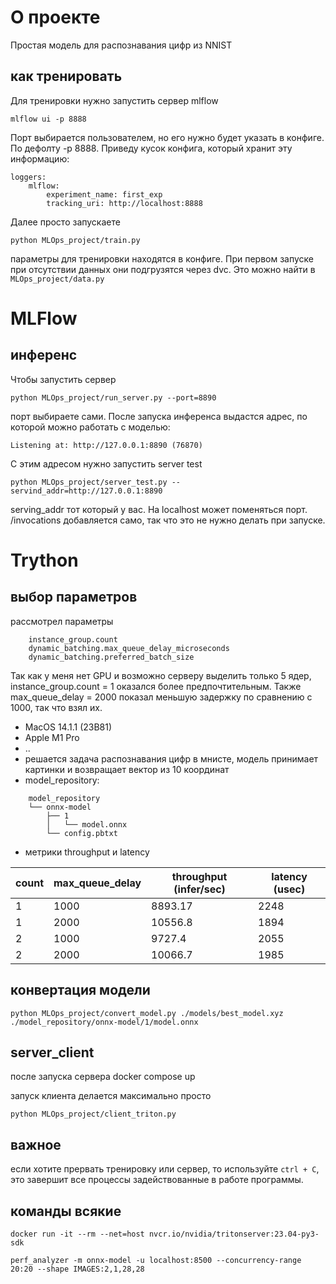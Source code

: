# О проекте

Простая модель для распознавания цифр из NNIST

## как тренировать
Для тренировки нужно запустить сервер mlflow

    mlflow ui -p 8888

Порт выбирается пользователем, но его нужно будет указать в конфиге. По дефолту -p 8888. Приведу кусок конфига, который хранит эту информацию:

    loggers:
        mlflow:
            experiment_name: first_exp
            tracking_uri: http://localhost:8888

Далее просто запускаете

    python MLOps_project/train.py

параметры для тренировки находятся в конфиге. При первом запуске при отсутствии данных они подгрузятся через dvc. Это можно найти в `MLOps_project/data.py`

# MLFlow
## инференс

Чтобы запустить сервер

    python MLOps_project/run_server.py --port=8890

порт выбираете сами. После запуска инференса выдастся адрес, по которой можно работать с моделью:

    Listening at: http://127.0.0.1:8890 (76870)

С этим адресом нужно запустить server test

    python MLOps_project/server_test.py --servind_addr=http://127.0.0.1:8890

serving_addr тот который у вас. На localhost может поменяться порт. /invocations добавляется само, так что это не нужно делать при запуске.


# Trython

## выбор параметров

рассмотрел параметры
```
    instance_group.count
    dynamic_batching.max_queue_delay_microseconds
    dynamic_batching.preferred_batch_size
```

Так как у меня нет GPU и возможно серверу выделить только 5 ядер, instance_group.count = 1 оказался более предпочтительным. Также max_queue_delay = 2000 показал меньшую задержку по сравнению с 1000, так что взял их.


- MacOS 14.1.1 (23B81)
- Apple M1 Pro
- ..
- решается задача распознавания цифр в мнисте, модель принимает картинки и возвращает вектор из 10 координат
- model_repository:



```
    model_repository
    └── onnx-model
        ├── 1
        │   └── model.onnx
        └── config.pbtxt
```

- метрики throughput и latency

| count | max_queue_delay | throughput (infer/sec)| latency (usec)|
|-------|-----------------|------------|---------|
|   1   |       1000      | 8893.17      |   2248      |
|   1   |       2000      | 10556.8    |   1894    |
|    2   |         1000        |      9727.4      |     2055    |
|    2   |        2000         |      10066.7      |     1985    |

## конвертация модели
    python MLOps_project/convert_model.py ./models/best_model.xyz ./model_repository/onnx-model/1/model.onnx

## server_client

после запуска сервера
    docker compose up

запуск клиента делается максимально просто

    python MLOps_project/client_triton.py

## важное

если хотите прервать тренировку или сервер, то используйте `ctrl + C`, это завершит все процессы задействованные в работе программы.

## команды всякие


    docker run -it --rm --net=host nvcr.io/nvidia/tritonserver:23.04-py3-sdk

    perf_analyzer -m onnx-model -u localhost:8500 --concurrency-range 20:20 --shape IMAGES:2,1,28,28
